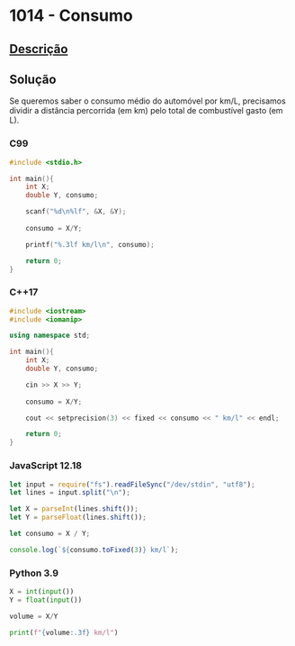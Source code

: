 # 1014 - Consumo

## [Descrição](https://www.urionlinejudge.com.br/judge/pt/problems/view/1014)

## Solução

Se queremos saber o consumo médio do automóvel por km/L, precisamos dividir a distância percorrida (em km) pelo total de combustível gasto (em L).

### C99

```c
#include <stdio.h>

int main(){
    int X;
    double Y, consumo;

    scanf("%d\n%lf", &X, &Y);
    
    consumo = X/Y;

    printf("%.3lf km/l\n", consumo);

    return 0;
}
```

### C++17

```cpp
#include <iostream>
#include <iomanip>

using namespace std;

int main(){
    int X;
    double Y, consumo;

    cin >> X >> Y;
    
    consumo = X/Y;

    cout << setprecision(3) << fixed << consumo << " km/l" << endl;

    return 0;
}
```

### JavaScript 12.18

```javascript
let input = require("fs").readFileSync("/dev/stdin", "utf8");
let lines = input.split("\n");

let X = parseInt(lines.shift());
let Y = parseFloat(lines.shift());

let consumo = X / Y;

console.log(`${consumo.toFixed(3)} km/l`);
```

### Python 3.9

```python
X = int(input())
Y = float(input())

volume = X/Y

print(f"{volume:.3f} km/l")
```